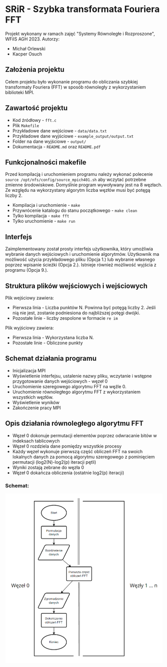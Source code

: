 # SRiR - Szybka transformata Fouriera FFT
Projekt wykonany w ramach zajęć "Systemy Równoległe i Rozproszone", WFiIS AGH 2023. Autorzy:

 - Michał Orlewski
 - Kacper Osuch
## Założenia projektu
Celem projektu było wykonanie programu do obliczania szybkiej transformaty Fouriera (FFT) w sposób równoległy z wykorzystaniem biblioteki MPI.
## Zawartość projektu
 - Kod źródłowy - `fft.c`
 - Plik `Makefile`
 - Przykładowe dane wejściowe - `data/data.txt`
 - Przykładowe dane wyjściowe - `example_output/output.txt`
 - Folder na dane wyjściowe - `output/`
 - Dokumentacja - `README.md` oraz `README.pdf`

## Funkcjonalności makefile
Przed kompilacją i uruchomieniem programu należy wykonać polecenie `source /opt/nfs/config/source_mpich401.sh` aby wczytać potrzebne zmienne środowiskowe. Domyślnie program wywoływany jest na 8 węzłach. Ze względu na wykorzystany algorytm liczba węzłów musi być potęgą liczby 2.
 - Kompilacja i uruchomienie - `make`
 - Przywrócenie katalogu do stanu początkowego - `make clean`
 - Tylko kompilacja - `make fft`
 - Tylko uruchomienie - `make run`

## Interfejs
Zaimplementowany został prosty interfejs użytkownika, który umożliwia wybranie danych wejściowych i uruchomienie algorytmów. Użytkownik ma możliwość użycia przykładowego pliku (Opcja 1.) lub wybranie własnego poprzez wpisanie ścieżki (Opcja 2.). Istnieje również możliwość wyjścia z programu (Opcja 9.).

## Struktura plików wejściowych i wejściowych

Plik wejściowy zawiera:
 - Pierwsza linia - Liczba punktów N. Powinna być potęgą liczby 2. Jeśli nią nie jest, zostanie podniesiona do najbliższej potęgi dwójki.
 - Pozostałe linie - liczby zespolone w formacie `re im`

Plik wyjściowy zawiera:
 - Pierwsza linia - Wykorzystana liczba N.
 - Pozostałe linie - Obliczone punkty

## Schemat działania programu

 - Inicjalizacja MPI
 - Wyświetlenie interfejsu, ustalenie nazwy pliku, wczytanie i wstępne przygotowanie danych wejściowych - węzeł 0
 - Uruchomienie szeregowego algorytmu FFT na węźle 0.
 - Uruchomienie równoległego algorytmu FFT z wykorzystaniem wszystkich węzłów.
 - Wyświetlenie wyników
 - Zakończenie pracy MPI

## Opis działania równoległego algorytmu FFT

 - Węzeł 0 dokonuje permutacji elementów poprzez odwracanie bitów w indeksach tablicowych
 - Węzeł 0 rozdziela dane pomiędzy wszystkie procesy
 - Każdy węzeł wykonuje pierwszą część obliczeń FFT na swoich lokalnych danych za pomocą algorytmu szeregowego z pominięciem permutacji (log2(N)-log2(p) iteracji pętli)
 - Wyniki zostają zebrane do węzła 0
 - Węzeł 0 dokańcza obliczenia (ostatnie log2(p) iteracji)

### Schemat:

![schemat](diagram.png)